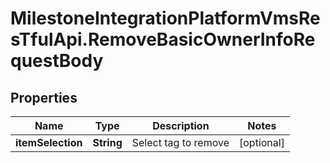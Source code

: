 # MilestoneIntegrationPlatformVmsResTfulApi.RemoveBasicOwnerInfoRequestBody

## Properties
Name | Type | Description | Notes
------------ | ------------- | ------------- | -------------
**itemSelection** | **String** | Select tag to remove | [optional] 
